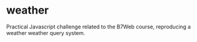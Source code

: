 # weather
Practical Javascript challenge related to the B7Web course, reproducing a weather weather query system.
